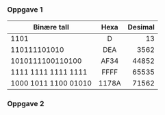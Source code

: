 ### Oppgave 1

| Binære tall         | Hexa          | Desimal  |
| -------------       |:-------------:| --------:|
|       1101          |       D       |    13    |
| 110111101010        |      DEA      |   3562   |
| 1010111100110100    |      AF34     |   44852  |
| 1111 1111 1111 1111 |      FFFF     |   65535  |
| 1000 1011 1100 01010|     1178A     |   71562  |

### Oppgave 2 
